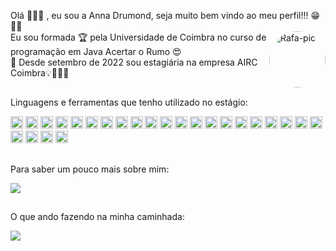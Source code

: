 Olá 🙋🏻‍♀️ , eu sou a Anna Drumond, seja muito bem vindo ao meu perfil!!! 😁👋👋 <br> <img align="right" alt="Rafa-pic" height="90" style="border-radius:250px;" src="https://i.picasion.com/pic92/a7e92ab2044d57cda3212fa731891432.gif"> 
Eu sou formada 🏆 pela Universidade de Coimbra no curso de programação em Java Acertar o Rumo 😍                                                     
🌱 Desde setembro de 2022 sou estagiária na empresa AIRC Coimbra💡📎🌱🚀

##
Linguagens e ferramentas que tenho utilizado no estágio:
<br>
<div dir="auto">
  <img src="https://img.shields.io/badge/ANGULAR-%20?style=flat-square&logo=angular&logoColor=white&color=DC143C" height="20" />
  <img src="https://img.shields.io/badge/SPRING-%20?style=flat-square&logo=spring&logoColor=white&color=008000" height="20" />
  <img src="https://img.shields.io/badge/POSTGRESQL-%20?style=flat-square&logo=postgresql&logoColor=white&color=blue" height="20" />
  <img src="https://img.shields.io/badge/DOCKER-%20?style=flat-square&logo=docker&logoColor=white&color=blueviolet" height="20"/>
  <img src="https://img.shields.io/badge/LINUX-%20?style=flat-square&logo=linux&logoColor=FFD700&color=black" height="20"/>
  <img src="https://img.shields.io/badge/BITBUCKET-%20?style=flat-square&logo=bitbucket&logoColor=white&color=FF4500" height="20"/>
  <img src="https://img.shields.io/badge/JIRA-%20?style=flat-square&logo=jira&logoColor=white&color=DC143C" height="20" />
  <img src="https://img.shields.io/badge/CONFLUENCE-%20?style=flat-square&logo=confluence&logoColor=white&color=008000" height="20" />
  <img src="https://img.shields.io/badge/BOOTSTRAP-%20?style=flat-square&logo=bootstrap&logoColor=white&color=blue" height="20" />
  <img src="https://img.shields.io/badge/TYPESCRIPT-%20?style=flat-square&logo=typescript&logoColor=white&color=blueviolet" height="20"/>
   <img src="https://img.shields.io/badge/OUTLOOK-%20?style=flat-square&logo=outlook&logoColor=white&color=FF4500" height="20"/>
    <img src="https://img.shields.io/badge/MICROSOFT TEAMS-%20?style=flat-square&logo=teams&logoColor=white&color=DC143C" height="20" />
    <img src="https://img.shields.io/badge/LOMBOK-%20?style=flat-square&logo=lombok&logoColor=white&color=008000" height="20" />
      <img src="https://img.shields.io/badge/SASS-%20?style=flat-square&logo=sass&logoColor=white&color=blue" height="20" />
        <img src="https://img.shields.io/badge/GIT-%20?style=flat-square&logo=git&logoColor=white&color=blueviolet" height="20"/>
          <img src="https://img.shields.io/badge/VSCODE-%20?style=flat-square&logo=visualstudiocode&logoColor=FFD700&color=black" height="20" />
            <img src="https://img.shields.io/badge/IntelliJ%20IDEA-%20?style=flat-square&logo=intellij-idea&logoColor=white&color=FF4500" height="20"/>
    <img src="https://img.shields.io/badge/HTML-%20?style=flat-square&logo=html5&logoColor=white&color=DC143C" height="20" />
  <img src="https://img.shields.io/badge/CSS3-%20?style=flat-square&logo=css3&logoColor=white&color=008000" height="20" />
  <img src="https://img.shields.io/badge/JAVA-%20?style=flat-square&logo=JAVA&logoColor=white&color=blue" height="20" />
  <img src="https://img.shields.io/badge/MYSQL-%20?style=flat-square&logo=mysql&logoColor=white&color=blueviolet" height="20"/>
  <img src="https://img.shields.io/badge/JAVASCRIPT-%20?style=flat-square&logo=javascript&logoColor=FFD700&color=black" height="20"/>
  <img src="https://img.shields.io/badge/ECLIPSE-%20?style=flat-square&logo=eclipse&logoColor=white&color=DC143C" height="20" />
   <img src="https://img.shields.io/badge/CUCUMBER-%20?style=flat-square&logo=cucumber&logoColor=white&color=008000" height="20" />
  <img src="https://img.shields.io/badge/JUNIT-MOCKITO-%20?style=flat-square&logo=junit&logoColor=white&color=blue" height="20" />
        
</div>

  ##
Para saber um pouco mais sobre mim:
<div> 
  <a href="https://www.linkedin.com/in/anna-drumond-71b93958/" target="_blank"><img src="https://img.shields.io/badge/-LinkedIn-%230077B5?style=for-the-badge&logo=linkedin&logoColor=white" target="_blank"></a> 
</div>

##
O que ando fazendo na minha caminhada:
<div>
  <a href="https://github.com/AnnaDrumond">
  <img src="https://github-readme-stats.vercel.app/api/top-langs/?username=AnnaDrumond&layout=compact&theme=dracula"/>
</div>




